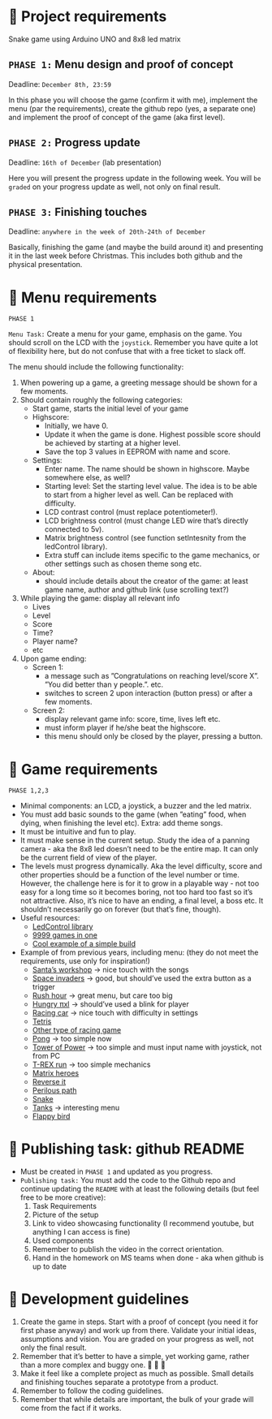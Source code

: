 # :robot: Project requirements 
Snake game using Arduino UNO and 8x8 led matrix

## ```PHASE 1:``` Menu design and proof of concept
Deadline: ```December 8th, 23:59```
 
In this phase you will choose the
game (confirm it with me), implement the menu (par the requirements),
create the github repo (yes, a separate one) and implement the proof of
concept of the game (aka first level).
      
## ```PHASE 2:``` Progress update
Deadline: ```16th of December``` (lab presentation)

Here you will present the progress update in the following
week. You will ```be graded``` on your progress update as well, not
only on final result.

## ```PHASE 3:``` Finishing touches
Deadline: ```anywhere in the week of 20th-24th of December ```

Basically, finishing the game (and maybe the build
around it) and presenting it in the last week before Christmas. This
includes both github and the physical presentation.


# :thought_balloon: Menu requirements 

```PHASE 1```

```Menu Task:``` Create a menu for your game, emphasis on the game. You
should scroll on the LCD with the ```joystick```. Remember you have quite a
lot of flexibility here, but do not confuse that with a free ticket to slack
off. 

The menu should include the following functionality:
1. When powering up a game, a greeting message should be shown for a few moments.
2. Should contain roughly the following categories:
    * Start game, starts the initial level of your game
    * Highscore:
      - Initially, we have 0.
      - Update it when the game is done. Highest possible score should be achieved by starting at a higher level.
      - Save the top 3 values in EEPROM with name and score.
    * Settings:
      - Enter name. The name should be shown in highscore. Maybe somewhere else, as well?
      - Starting level: Set the starting level value. The idea is to be able to start from a higher level as well. Can be replaced with difficulty.
      - LCD contrast control (must replace potentiometer!).
      - LCD brightness control (must change LED wire that’s directly connected to 5v).
      - Matrix brightness control (see function setIntesnity from the ledControl library).
      - Extra stuff can include items specific to the game mechanics, or other settings such as chosen theme song etc.
    * About: 
      - should include details about the creator of the game: at least game name, author and github link (use scrolling text?)
3. While playing the game: display all relevant info
    - Lives
    - Level
    - Score
    - Time?
    - Player name?
    - etc
 4. Upon game ending:
    * Screen 1: 
      - a message such as ”Congratulations on reaching level/score X”. ”You did better than y people.”. etc. 
      - switches to screen 2 upon interaction (button press) or after a few moments.
    * Screen 2: 
      - display relevant game info: score, time, lives left etc.
      - must inform player if he/she beat the highscore. 
      - this menu should only be closed by the player, pressing a button.

# :vulcan_salute: Game requirements

``` PHASE 1,2,3 ```

- Minimal components: an LCD, a joystick, a buzzer and the led matrix.
- You must add basic sounds to the game (when ”eating” food, when dying, when finishing the level etc). Extra: add theme songs.
- It must be intuitive and fun to play.
- It must make sense in the current setup. Study the idea of a panning camera - aka the 8x8 led doesn’t need to be the entire map. It can only be the current field of view of the player.
- The levels must progress dynamically. Aka the level difficulty, score
and other properties should be a function of the level number or time.
However, the challenge here is for it to grow in a playable way - not
too easy for a long time so it becomes boring, not too hard too fast
so it’s not attractive. Also, it’s nice to have an ending, a final level,
a boss etc. It shouldn’t necessarily go on forever (but that’s fine,
though).
- Useful resources:
  - [LedControl library]( http://wayoda.github.io/LedControl/pages/software)
  - [9999 games in one]( https://www.youtube.com/watch?v=RPTanMNGmek)
  - [Cool example of a simple build]( https://www.youtube.com/watch?v=gluRdsmNAwU)
- Example of from previous years, including menu: (they do not
meet the requirements, use only for inspiration!)
  - [Santa’s workshop]( https://www.youtube.com/watch?v=GFQkmgMiz-4) -> nice touch with the songs
  - [Space invaders](https://www.youtube.com/watch?v=QNpVnlfoA0Q) -> good, but should’ve used the extra button as a trigger
  - [Rush hour](https://www.youtube.com/watch?v=x1dpq7ZVwLE) -> great menu, but care too big
  - [Hungry πxl]( https://www.youtube.com/watch?v=-xkd1i6417I) -> should’ve used a blink for player
  - [Racing car](https://drive.google.com/file/d/11A9FUwp7jgpe2jkebaNmO6tHpTHz0t3x/view) -> nice touch with difficulty in settings
  - [Tetris](https://www.youtube.com/watch?v=y1NTdkCfhUc)
  - [Other type of racing game]( https://www.youtube.com/watch?v=P7bDNxj5xQ8)
  - [Pong]( https://www.youtube.com/watch?v=yNq-2f87Ewc) -> too simple now
  - [Tower of Power]( https://www.youtube.com/watch?v=k4eKOsfRSm8) -> too simple and must input name with joystick, not from PC
  - [T-REX run]( https://www.youtube.com/watch?v=FNnYLSPdGB8) -> too simple mechanics
  - [Matrix heroes]( https://www.youtube.com/watch?v=rVG6xQdty2I)
  - [Reverse it]( https://www.youtube.com/watch?v=ipwmN_Qqrns)
  - [Perilous path]( https://drive.google.com/file/d/13Wp0T1PxEz2l59WMqxqNn7WIKvp2JqQh/view)
  - [Snake](https://vimeo.com/307886825)
  - [Tanks]( https://photos.google.com/share/AF1QipPe9G0rZbeXhE3kLTh2TIZrAsjNKgHi_UVzOq6NaGCtsJCHdJwmYUHKM2KYqjSGgg/photo/AF1QipO2QISUSYI9lkNnqdL9NVWhrdaJf_NJgSqPHCLkey=RXdsbmI5QVlINUNxR0JELXQtMldMb0VRRlMzaUhn) -> interesting menu
  - [Flappy bird](https://drive.google.com/file/d/1VHPbNwdJ3gTokfjorNThMMhMGoxdmGS_/view)

# :peacock: Publishing task: github README

- Must be created in ```PHASE 1``` and updated as you progress. 
- ```Publishing task:``` You must add the code to the Github repo and continue updating the
```README``` with at least the following details (but feel free to be more creative):
  1. Task Requirements
  2. Picture of the setup
  3. Link to video showcasing functionality (I recommend youtube, but anything I can access is fine)
  4. Used components
  5. Remember to publish the video in the correct orientation. 
  6. Hand in the homework on MS teams when done - aka when github is up to date

# :t-rex: Development guidelines
1. Create the game in steps. Start with a proof of concept (you need it for first phase anyway) and work up from there. Validate your initial ideas, assumptions and vision. You are graded on your progress as well, not only the final result.
2. Remember that it’s better to have a simple, yet working game, rather than a more complex and buggy one. :lady_beetle: :lady_beetle: :lady_beetle:
3. Make it feel like a complete project as much as possible. Small details and finishing touches separate a prototype from a product.
4. Remember to follow the coding guidelines.
5. Remember that while details are important, the bulk of your grade will come from the fact if it works.

